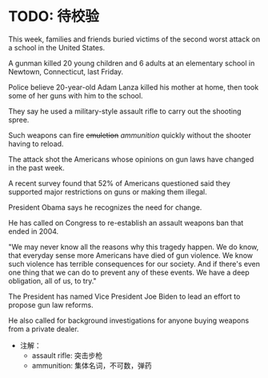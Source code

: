 # TODO: 待校验

This week, families and friends buried victims of the second worst attack on a school in the United States.

A gunman killed 20 young children and 6 adults at an elementary school in Newtown, Connecticut, last Friday.

Police believe 20-year-old Adam Lanza killed his mother at home, then took some of her guns with him to the school.

They say he used a military-style assault rifle to carry out the shooting spree.

Such weapons can fire ~~emuletion~~ *ammunition* quickly without the shooter having to reload.

The attack shot the Americans whose opinions on gun laws have changed in the past week.

A recent survey found that 52% of Americans questioned said they supported major restrictions on guns or making them illegal.

President Obama says he recognizes the need for change.

He has called on Congress to re-establish an assault weapons ban that ended in 2004.

"We may never know all the reasons why this tragedy happen. We do know, that everyday sense more Americans have died of gun violence.
We know such violence has terrible consequences for our society.
And if there's even one thing that we can do to prevent any of these events. We have a deep obligation, all of us, to try."

The President has named Vice President Joe Biden to lead an effort to propose gun law reforms.

He also called for background investigations for anyone buying weapons from a private dealer.

- 注解：
  - assault rifle: 突击步枪
  - ammunition: 集体名词，不可数，弹药
